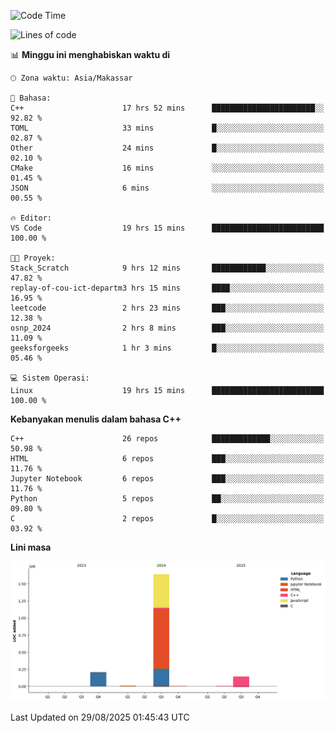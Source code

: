 <!--START_SECTION:waka-->
![Code Time](http://img.shields.io/badge/Code%20Time-424%20hrs%2019%20mins-blue)

![Lines of code](https://img.shields.io/badge/Sejak%20Hello%20World%20aku%20telah%20menulis-2.0%20million%20baris%20kode-blue)

📊 **Minggu ini menghabiskan waktu di** 

```text
🕑︎ Zona waktu: Asia/Makassar

💬 Bahasa: 
C++                      17 hrs 52 mins      ███████████████████████░░   92.82 % 
TOML                     33 mins             █░░░░░░░░░░░░░░░░░░░░░░░░   02.87 % 
Other                    24 mins             █░░░░░░░░░░░░░░░░░░░░░░░░   02.10 % 
CMake                    16 mins             ░░░░░░░░░░░░░░░░░░░░░░░░░   01.45 % 
JSON                     6 mins              ░░░░░░░░░░░░░░░░░░░░░░░░░   00.55 % 

🔥 Editor: 
VS Code                  19 hrs 15 mins      █████████████████████████   100.00 % 

🐱‍💻 Proyek: 
Stack_Scratch            9 hrs 12 mins       ████████████░░░░░░░░░░░░░   47.82 % 
replay-of-cou-ict-departm3 hrs 15 mins       ████░░░░░░░░░░░░░░░░░░░░░   16.95 % 
leetcode                 2 hrs 23 mins       ███░░░░░░░░░░░░░░░░░░░░░░   12.38 % 
osnp_2024                2 hrs 8 mins        ███░░░░░░░░░░░░░░░░░░░░░░   11.09 % 
geeksforgeeks            1 hr 3 mins         █░░░░░░░░░░░░░░░░░░░░░░░░   05.46 % 

💻 Sistem Operasi: 
Linux                    19 hrs 15 mins      █████████████████████████   100.00 % 
```

**Kebanyakan menulis dalam bahasa C++** 

```text
C++                      26 repos            █████████████░░░░░░░░░░░░   50.98 % 
HTML                     6 repos             ███░░░░░░░░░░░░░░░░░░░░░░   11.76 % 
Jupyter Notebook         6 repos             ███░░░░░░░░░░░░░░░░░░░░░░   11.76 % 
Python                   5 repos             ██░░░░░░░░░░░░░░░░░░░░░░░   09.80 % 
C                        2 repos             █░░░░░░░░░░░░░░░░░░░░░░░░   03.92 % 
```



**Lini masa**

![Lines of Code chart](https://raw.githubusercontent.com/yusuf601/yusuf601/main/assets/bar_graph.png)


 Last Updated on 29/08/2025 01:45:43 UTC
<!--END_SECTION:waka-->

